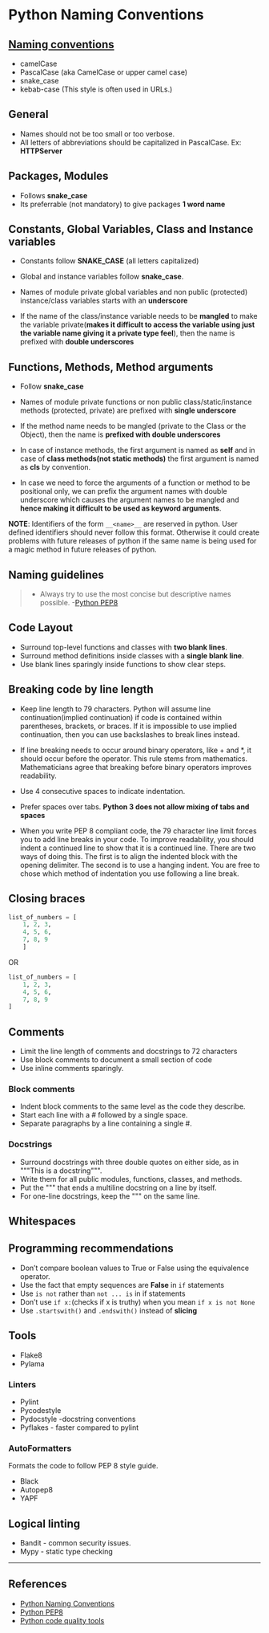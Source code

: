 # Python Naming Conventions

## [Naming conventions](https://medium.com/better-programming/string-case-styles-camel-pascal-snake-and-kebab-case-981407998841)

* camelCase
* PascalCase (aka CamelCase or upper camel case)
* snake_case
* kebab-case (This style is often used in URLs.)

## General

* Names should not be too small or too verbose.
* All letters of abbreviations should be capitalized in PascalCase. Ex: **HTTPServer**

## Packages, Modules

* Follows **snake_case**
* Its preferrable (not mandatory) to give packages **1 word name**

## Constants, Global Variables, Class and Instance variables

* Constants follow **SNAKE_CASE** (all letters capitalized)

* Global and instance variables follow **snake_case**.

* Names of module private global variables and non public (protected) instance/class variables starts with an **underscore**

* If the name of the class/instance variable needs to be **mangled** to make the variable private(**makes it difficult to access the variable using just the variable name giving it a private type feel**), then the name is prefixed with **double underscores**

## Functions, Methods, Method arguments

* Follow **snake_case**

* Names of module private functions or non public class/static/instance methods (protected, private) are prefixed with **single underscore**

* If the method name needs to be mangled (private to the Class or the Object), then the name is **prefixed with double underscores**

* In case of instance methods, the first argument is named as **self** and in case of **class methods(not static methods)** the first argument is named as **cls** by convention.

* In case we need to force the arguments of a function or method to be positional only, we can prefix the argument names with double underscore which causes the argument names to be mangled and **hence making it difficult to be used as keyword arguments**.

**NOTE**: Identifiers of the form `__<name>__` are reserved in python. User defined identifiers should never follow this format. Otherwise it could create problems with future releases of python if the same name is being used for a magic method in future releases of python.

## Naming guidelines

> * Always try to use the most concise but descriptive names possible.
> -[Python PEP8](https://realpython.com/python-pep8/)

## Code Layout

* Surround top-level functions and classes with **two blank lines**.
* Surround method definitions inside classes with a **single blank line**.
* Use blank lines sparingly inside functions to show clear steps.

## Breaking code by line length

* Keep line length to 79 characters. Python will assume line continuation(implied continuation) if code is contained within parentheses, brackets, or braces. If it is impossible to use implied continuation, then you can use backslashes to break lines instead.

* If line breaking needs to occur around binary operators, like + and *, it should occur before the operator. This rule stems from mathematics. Mathematicians agree that breaking before binary operators improves readability.

* Use 4 consecutive spaces to indicate indentation.

* Prefer spaces over tabs. **Python 3 does not allow mixing of tabs and spaces**

* When you write PEP 8 compliant code, the 79 character line limit forces you to add line breaks in your code. To improve readability, you should indent a continued line to show that it is a continued line. There are two ways of doing this. The first is to align the indented block with the opening delimiter. The second is to use a hanging indent. You are free to chose which method of indentation you use following a line break.

## Closing braces

```Python
list_of_numbers = [
    1, 2, 3,
    4, 5, 6,
    7, 8, 9
    ]

```

OR

```Python
list_of_numbers = [
    1, 2, 3,
    4, 5, 6,
    7, 8, 9
]
```

## Comments

* Limit the line length of comments and docstrings to 72 characters
* Use block comments to document a small section of code
* Use inline comments sparingly.

### Block comments

* Indent block comments to the same level as the code they describe.
* Start each line with a # followed by a single space.
* Separate paragraphs by a line containing a single #.

### Docstrings

* Surround docstrings with three double quotes on either side, as in """This is a docstring""".
* Write them for all public modules, functions, classes, and methods.
* Put the """ that ends a multiline docstring on a line by itself.
* For one-line docstrings, keep the """ on the same line.

## Whitespaces

## Programming recommendations

* Don’t compare boolean values to True or False using the equivalence operator.
* Use the fact that empty sequences are **False** in `if` statements
* Use `is not` rather than `not ... is` in if statements
* Don’t use `if x:`(checks if x is truthy) when you mean `if x is not None`
* Use `.startswith()` and `.endswith()` instead of **slicing**

## Tools

* Flake8
* Pylama

### Linters

* Pylint
* Pycodestyle
* Pydocstyle -docstring conventions
* Pyflakes - faster compared to pylint

### AutoFormatters

Formats the code to follow PEP 8 style guide.

* Black
* Autopep8
* YAPF

## Logical linting

* Bandit - common security issues.
* Mypy - static type checking

---

## References

* [Python Naming Conventions](https://visualgit.readthedocs.io/en/latest/pages/naming_convention.html)
* [Python PEP8](https://realpython.com/python-pep8/)
* [Python code quality tools](https://realpython.com/python-code-quality/)
